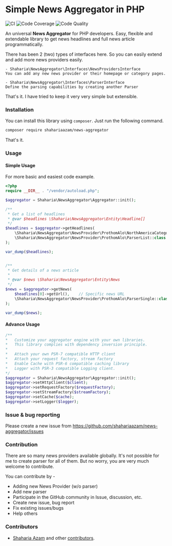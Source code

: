 # Simple News Aggregator in PHP

![CI](https://github.com/shahariaazam/news-aggregator/workflows/CI/badge.svg)
![Code Coverage](https://scrutinizer-ci.com/g/shahariaazam/news-aggregator/badges/coverage.png)
![Code Quality](https://scrutinizer-ci.com/g/shahariaazam/news-aggregator/badges/quality-score.png)

An universal **News Aggregator** for PHP developers. Easy, flexible and extendable library to get news headlines and full news article
programmatically.

There has been 2 (two) types of interfaces here. So you can easily extend and add more news providers easily.
    
    - Shaharia\NewsAggregator\Interfaces\NewsProvidersInterface
    You can add any new news provider or their homepage or category pages.
    
    - Shaharia\NewsAggregator\Interfaces\ParserInterface
    Define the parsing capabilities by creating another Parser

That's it. I have tried to keep it very very simple but extensible. 
 
 
### Installation

You can install this library using `composer`. Just run the following command.

```sh
composer require shahariaazam/news-aggregator
```
That's it.

### Usage

#### Simple Usage
For more basic and easiest code example.

```php
<?php
require __DIR__ . "/vendor/autoload.php";

$aggregator = Shaharia\NewsAggregator\Aggregator::init();

/**
 * Get a list of headlines
 * @var $headlines \Shaharia\NewsAggregator\Entity\Headline[]
 */
$headlines = $aggregator->getHeadlines(
    \Shaharia\NewsAggregator\NewsProvider\ProthomAlo\NorthAmericaCategory::class,   // News provider class
    \Shaharia\NewsAggregator\NewsProvider\ProthomAlo\ParserList::class  // Parser class
);

var_dump($headlines);


/**
 * Get details of a news article
 *
 * @var $news \Shaharia\NewsAggregator\Entity\News
 */
$news = $aggregator->getNews(
    $headlines[0]->getUrl(),    // Specific news URL
    \Shaharia\NewsAggregator\NewsProvider\ProthomAlo\ParserSingle::class    // Parser class to parse new. For every news provider, parser class is different
);

var_dump($news);
```
#### Advance Usage
```php
/**
*   Customize your aggregator engine with your own libraries.
*   This library complies with dependency inversion principle.
*   
*   Attach your own PSR-7 compatible HTTP client
*   Attach your request factory, stream factory
*   Enable Cache with PSR-6 compatible caching library
*   Logger with PSR-3 compatible Logging client.
*/
$aggregator = Shaharia\NewsAggregator\Aggregator::init();
$aggregator->setHttpClient($client);
$aggregator->setRequestFactory($requestFactory);
$aggregator->setStreamFactory($streamFactory);
$aggregator->setCache($cache);
$aggregator->setLogger($logger);
```

### Issue & bug reporting
Please create a new issue from https://github.com/shahariaazam/news-aggregator/issues

### Contribution
There are so many news providers available globally. It's not possible for me to create parser for all
of them. But no worry, you are very much welcome to contribute.

You can contribute by -
- Adding new News Provider (w/o parser)
- Add new parser
- Participate in the GitHub community in Issue, discussion, etc.
- Create new issue, bug report
- Fix existing issues/bugs
- Help others

### Contributors
- [Shaharia Azam](https://github.com/shahariaazam) and other [contributors](https://github.com/shahariaazam/news-aggregator/graphs/contributors).
